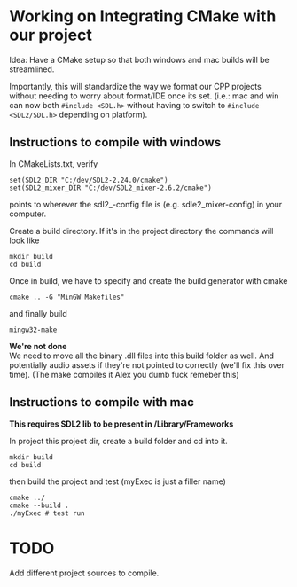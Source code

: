 # Working on Integrating CMake with our project

Idea: Have a CMake setup so that both windows and mac builds will
be streamlined.

Importantly, this will standardize the way we format our CPP
projects without needing to worry about format/IDE once its set.
(i.e.: mac and win can now both `#include <SDL.h>` without having
to switch to `#include <SDL2/SDL.h>` depending on platform).

## Instructions to compile with windows

In CMakeLists.txt, verify

```
set(SDL2_DIR "C:/dev/SDL2-2.24.0/cmake")
set(SDL2_mixer_DIR "C:/dev/SDL2_mixer-2.6.2/cmake")
```

points to wherever the sdl2_-config file is (e.g. sdle2_mixer-config) in your computer.

Create a build directory. If it's in the project directory the commands will look like

```
mkdir build
cd build
```

Once in build, we have to specify and create the build generator with cmake

```
cmake .. -G "MinGW Makefiles"
```

and finally build

```
mingw32-make
```

<b>We're not done</b>
<br>
We need to move all the binary .dll files into this build folder as well.
And potentially audio assets if they're not pointed to correctly (we'll fix this over time). 
(The make compiles it Alex you dumb fuck remeber this)
## Instructions to compile with mac

<b>This requires SDL2 lib to be present in /Library/Frameworks</b>

In project this project dir, create a build folder and cd into it.

```
mkdir build
cd build
```

then build the project and test (myExec is just a filler name)

```
cmake ../
cmake --build .
./myExec # test run
```

# TODO

Add different project sources to compile.


